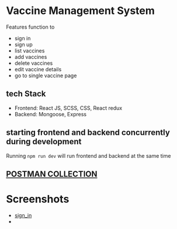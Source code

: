 # Vaccine Management System

Features function to 
- sign in 
- sign up 
- list vaccines 
- add vaccines
- delete vaccines 
- edit vaccine details 
- go to single vaccine page


## tech Stack
- Frontend: React JS, SCSS, CSS, React redux
- Backend: Mongoose, Express

## starting frontend and backend concurrently during development

Running `npm run dev` will run frontend and backend at the same time 

## [POSTMAN COLLECTION](https://api.postman.com/collections/22352850-f53cf30b-6911-4df7-8a9a-85fd6689368a?access_key=PMAT-01GMM26BFRJK3JPT0Q4A95JTQ4)

# Screenshots
- [sign_in](https://res.cloudinary.com/ddt5ixpqr/image/upload/v1671429031/sign_in_form_tbuhkq.png)
-


